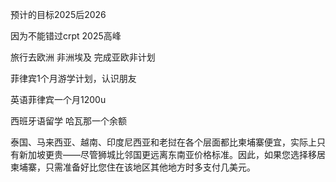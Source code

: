 预计的目标2025后2026

因为不能错过crpt 2025高峰


旅行去欧洲  非洲埃及 完成亚欧非计划

菲律宾1个月游学计划，认识朋友


英语菲律宾一个月1200u

西班牙语留学 哈瓦那一个余额  




泰国、马来西亚、越南、印度尼西亚和老挝在各个层面都比柬埔寨便宜，实际上只有新加坡更贵——尽管狮城比邻国更远离东南亚价格标准。因此，如果您选择移居柬埔寨，只需准备好比您住在该地区其他地方时多支付几美元。

